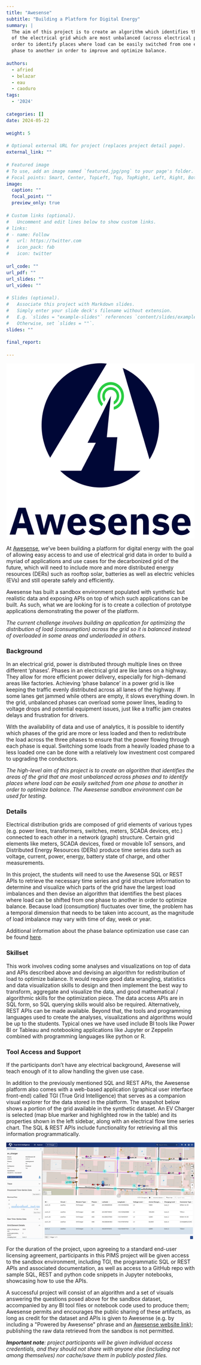 ```yaml
---
title: "Awesense"
subtitle: "Building a Platform for Digital Energy"
summary: |
  The aim of this project is to create an algorithm which identifies the areas
  of the electrical grid which are most unbalanced (across electrical phases) in
  order to identify places where load can be easily switched from one electrical
  phase to another in order to improve and optimize balance.

authors:
  - afried
  - belazar
  - eau
  - caoduro
tags:
  - '2024'

categories: []
date: 2024-05-22

weight: 5

# Optional external URL for project (replaces project detail page).
external_link: ""

# Featured image
# To use, add an image named `featured.jpg/png` to your page's folder.
# Focal points: Smart, Center, TopLeft, Top, TopRight, Left, Right, BottomLeft, Bottom, BottomRight.
image:
  caption: ""
  focal_point: ""
  preview_only: true

# Custom links (optional).
#   Uncomment and edit lines below to show custom links.
# links:
# - name: Follow
#   url: https://twitter.com
#   icon_pack: fab
#   icon: twitter

url_code: ""
url_pdf: ""
url_slides: ""
url_video: ""

# Slides (optional).
#   Associate this project with Markdown slides.
#   Simply enter your slide deck's filename without extension.
#   E.g. `slides = "example-slides"` references `content/slides/example-slides.md`.
#   Otherwise, set `slides = ""`.
slides: ""

final_report:

---
```

![](AwesenseLogo.png)

At [Awesense](https://www.awesense.com/), we’ve been building a platform for
digital energy with the goal of allowing easy access to and use of electrical
grid data in order to build a myriad of applications and use cases for the
decarbonized grid of the future, which will need to include more and more
distributed energy resources (DERs) such as rooftop solar, batteries as well as
electric vehicles (EVs) and still operate safely and efficiently.

Awesense has built a sandbox environment populated with synthetic but realistic
data and exposing APIs on top of which such applications can be built. As such,
what we are looking for is to create a collection of prototype applications
demonstrating the power of the platform.

_The current challenge involves building an application for optimizing the
distribution of load (consumption) across the grid so it is balanced instead of
overloaded in some areas and underloaded in others._


###  Background
In an electrical grid, power is distributed through multiple lines on three
different ‘phases’. Phases in an electrical grid are like lanes on a highway.
They allow for more efficient power delivery, especially for high-demand areas
like factories. Achieving ‘phase balance’ in a power grid is like keeping the
traffic evenly distributed across all lanes of the highway. If some lanes get
jammed while others are empty, it slows everything down. In the grid, unbalanced
phases can overload some power lines, leading to voltage drops and potential
equipment issues, just like a traffic jam creates delays and frustration for
drivers.

With the availability of data and use of analytics, it is possible to identify
which phases of the grid are more or less loaded and then to redistribute the
load across the three phases to ensure that the power flowing through each phase
is equal. Switching some loads from a heavily loaded phase to a less loaded one
can be done with a relatively low investment cost compared to upgrading the
conductors.

_The high-level aim of this project is to create an algorithm that identifies
the areas of the grid that are most unbalanced across phases and to identify
places where load can be easily switched from one phase to another in order to
optimize balance. The Awesense sandbox environment can be used for testing._

### Details
Electrical distribution grids are composed of grid elements of various types
(e.g. power lines, transformers, switches, meters, SCADA devices, etc.)
connected to each other in a network (graph) structure. Certain grid elements
like meters, SCADA devices, fixed or movable IoT sensors, and Distributed Energy
Resources (DERs) produce time series data such as voltage, current, power,
energy, battery state of charge, and other measurements.

In this project, the students will need to use the Awesense SQL or REST APIs to
retrieve the necessary time series and grid structure information to determine
and visualize which parts of the grid have the largest load imbalances and then
devise an algorithm that identifies the best places where load can be shifted
from one phase to another in order to optimize balance. Because load
(consumption) fluctuates over time, the problem has a temporal dimension that
needs to be taken into account, as the magnitude of load imbalance may vary with
time of day, week or year.

Additional information about the phase balance optimization use case can be
found
[here](https://www.awesense.com/ecosystem/phase-imbalance-correction-suggester-use-case/).

### Skillset
This work involves coding some analyses and visualizations on top of data and
APIs described above and devising an algorithm for redistribution of load to
optimize balance. It would require good data wrangling, statistics and data
visualization skills to design and then implement the best way to transform,
aggregate and visualize the data, and good mathematical / algorithmic skills for
the optimization piece. The data access APIs are in SQL form, so SQL querying
skills would also be required. Alternatively, REST APIs can be made available.
Beyond that, the tools and programming languages used to create the analyses,
visualizations and algorithms would be up to the students. Typical ones we have
used include BI tools like Power BI or Tableau and notebooking applications like
Jupyter or Zeppelin combined with programming languages like python or R.

### Tool Access and Support
If the participants don’t have any electrical background, Awesense will teach
enough of it to allow handling the given use case.

In addition to the previously mentioned SQL and REST APIs, the Awesense platform
also comes with a web-based application (graphical user interface front-end)
called TGI (True Grid Intelligence) that serves as a companion visual explorer
for the data stored in the platform. The snapshot below shows a portion of the
grid available in the synthetic dataset. An EV Charger is selected (map blue
marker and highlighted row in the table) and its properties shown in the
left sidebar, along with an electrical flow time series chart. The SQL &
REST APIs include functionality for retrieving all this information
programmatically.

![](./table.png)

For the duration of the project, upon agreeing to a standard end-user licensing
agreement, participants in this PIMS project will be given access to the sandbox
environment, including TGI, the programmatic SQL or REST APIs and associated
documentation, as well as access to a GitHub repo with sample SQL, REST and
python code snippets in Jupyter notebooks, showcasing how to use the APIs.


A successful project will consist of an algorithm and a set of visuals answering
the questions posed above for the sandbox dataset, accompanied by any BI tool
files or notebook code used to produce them; Awesense permits and encourages the
public sharing of these artifacts, as long as credit for the dataset and APIs is
given to Awesense (e.g. by including a "Powered by Awesense" phrase and an
[Awesense website link](https://awesense.com/)); publishing the raw data
retrieved from the sandbox is not permitted.

_**Important note**: project participants will be given individual access
credentials, and they should not share with anyone else (including not among
themselves) nor cache/save them in publicly posted files._
